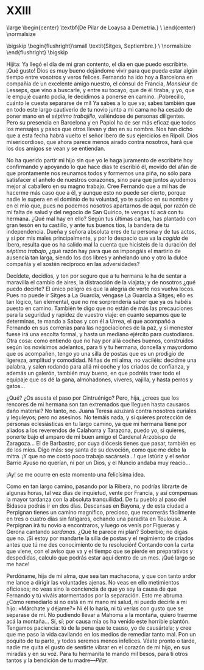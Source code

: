 # XXIII

<!--- 
<div> 
  <span style="margin:0 auto;text-indent:0;display:block;text-align:center;font-weight:bold;font-size:larger;">
                De Pilar de Loaysa a Demetria.                       <br />
  </span>
</div> 
<p> </p>
-->

\large
\begin{center}
\textbf{De Pilar de Loaysa a Demetria.}                              \\
\end{center}
\normalsize

<!--- 
<div>
  <span style="width:100%;display:block;text-align:right;"> 
                *Sitges, Septiembre.*                                <br />
  </span>
</div>
<p> </p>
-->

\bigskip
\begin{flushright}\small \textit{Sitges, Septiembre.}                \\
\normalsize
\end{flushright}
\bigskip

Hijita: Ya llegó el día de mi gran contento, el día en que puedo escribirte.
¡Qué gusto! Dios es muy bueno dejándome vivir para que pueda estar
algún tiempo entre vosotros y veros felices. Fernando ha ido hoy a
Barcelona en compañía de un excelente amigo nuestro, el cónsul de
Francia, *Monsieur* de Lesseps, que vino a buscarle, y entre su tocayo, que
de él tiraba, y yo, que le empujé cuanto podía, le decidimos a ponerse en
camino. ¡Pobrecillo, cuánto le cuesta separarse de mí! Ya sabes a lo que va;
sabes también que en todo este largo cautiverio de tu novio junto a mi
cama no ha cesado de poner mano en el *séptimo trabajillo*, valiéndose de
personas diligentes. Pero su presencia en Barcelona y en Papiol ha de ser
más eficaz que todos los mensajes y pasos que otros llevan y dan en su
nombre. Nos han dicho que a esta fecha habrá vuelto el señor Ibero de sus
ejercicios en Ripoll. Dios misericordioso, que ahora parece menos airado
contra nosotros, hará que los dos amigos se vean y se entiendan.

No ha querido partir mi hijo sin que yo le haga juramento de escribirte hoy
confirmando y apoyando lo que hace días te escribió él, movido del afán de que
prontamente nos reunamos todos y formemos una piña, no sólo para satisfacer el
anhelo de nuestros corazones, sino para que juntos ayudemos mejor al caballero
en su magno trabajo. Cree Fernando que a mí has de hacerme más caso que a él,
y aunque esto no puede ser cierto, porque nadie le supera en el dominio de tu
voluntad, yo te suplico en su nombre y en el mío que, pues no podemos nosotros
apartarnos de aquí, por razón de mi falta de salud y del negocio de San
Quirico, te vengas tú acá con tu hermana. ¿Qué mal hay en ello? Según tus
últimas cartas, has plantado con gran tesón en tu castillo, y ante tus buenos
tíos, la bandera de tu independencia. Dueña y señora absoluta eres de tu
persona y de tus actos, y si por mis males principalmente, y por lo despacio
que va la *cogida* de Ibero, resulta que os ha salido mal la cuenta que
hicisteis de la duración del *séptimo trabajo*, ¿qué razón hay para que os
impongáis el martirio de ausencia tan larga, siendo los dos libres y anhelando
uno y otro la dulce compañía y el sostén recíproco en las adversidades?

Decídete, decidíos, y ten por seguro que a tu hermana le ha de sentar
a maravilla el cambio de aires, la distracción de la viajata; y de nosotros
¿qué puedo decirte? El único peligro es que la alegría de verte nos vuelva
locos. Pues no puede ir Sitges a La Guardia, véngase La Guardia a Sitges; ello
es tan lógico, tan elemental, que no me sorprendería saber que ya os habéis
puesto en camino. También te digo que no están de más las precauciones para la
seguridad y rapidez de vuestro viaje: en cuanto sepamos que te determinas, te
mando a Sabas y con él a Urrea, el que acompañó a Fernando en sus correrías
para las negociaciones de la paz, y si menester fuese irá una escolta formal,
y hasta un mediano ejército para custodiaros. Otra cosa: como entiendo que no
hay por allá coches buenos, construidos según los novísimos adelantos, para ti
y tu hermana, doncella y mayordomo que os acompañen, tengo yo una silla de
postas que es un prodigio de ligereza, amplitud y comodidad. Niñas de mi alma,
no vaciléis: decidme una palabra, y salen rodando para allá mi coche y los
criados de confianza, y además un galerón, también muy bueno, en que podréis
traer todo el equipaje que os dé la gana, almohadones, víveres, vajilla,
y hasta perros y gatos...

¿Qué? ¿Os asusta el paso por Cintruénigo? Pero, hija, ¿crees que los rencores
de mi hermana son tan extremados que lleguen hasta causaros daño material? No
tanto, no. Juana Teresa azuzará contra nosotros curiales y leguleyos; pero no
asesinos. No temáis nada, y si quieres protección de personas eclesiásticas en
tu largo camino, ya que mi hermana tiene por aliados a los reverendos de
Calahorra y Tarazona, puedo yo, si quieres, ponerte bajo el amparo de mi buen
amigo el Cardenal Arzobispo de Zaragoza... El de Barbastro, por cuya diócesis
tienes que pasar, también es de los míos. Digo más: soy santa de su devoción,
como que me debe la mitra. ¡Y que no me costó poco trabajo sacársela...! que
Istúriz y el señor Barrio Ayuso no querían, ni por un Dios, y el Nuncio andaba
muy reacio...

¡Ay! se me ocurre en este momento una felicísima idea.

Como en tan largo camino, pasando por la Ribera, no podrías librarte de algunas
horas, tal vez días de inquietud, vente por Francia, y así compensas la mayor
tardanza con la absoluta tranquilidad. De tu pueblo al paso del Bidasoa podrás
ir en dos días. Descansas en Bayona, y de esta ciudad a Perpignan tienes un
camino magnífico, precioso, que recorrerás fácilmente en tres o cuatro días sin
fatigaros, echando una paradita en Toulouse. A Perpignan irá tu novio
a encontraros, y luego os venís por Figueras y Gerona cantando *sardanas*. ¿Qué
te parece mi plan? Soberbio; no digas que no. ¡Si estoy por mandarte la silla
de postas y el regimiento de criados antes que tú me des conocimiento de tu
resolución! Contando con la carta que viene, con el aviso que va y el tiempo
que se pierde en preparativos y despedidas, calculo que podrás estar aquí
dentro de un mes. ¡Qué largo se me hace!

Perdóname, hija de mi alma, que sea tan machacona, y que con tanto ardor me
lance a dirigir las voluntades ajenas. No veas en ello metimientos oficiosos;
no veas sino la conciencia de que yo soy la causa de que Fernando y tú viváis
atormentados por la separación. Esto me abruma. ¿Cómo remediarlo si no está en
mi mano mi salud, ni puedo decirle a mi hijo: «Márchate y déjame?» Ni él lo
haría, ni tú verías con gusto que se separase de mí. No pudiendo llevar
a Mahoma a la montaña, quiero traerme acá la montaña... Sí, sí; por causa mía
os ha venido este horrible plantón. Tengamos paciencia: tú de la pena que te
causo, yo de causártela; y cree que me paso la vida cavilando en los medios de
remediar tanto mal. Pon un poquito de tu parte, y todos seremos menos
infelices. Véate pronto o tarde, nadie me quita el gusto de sentirte vibrar en
el corazón de mi hijo, en sus miradas y en su voz. Para tu hermanita te mando
mil besos, para ti otros tantos y la bendición de tu madre—*Pilar.*
